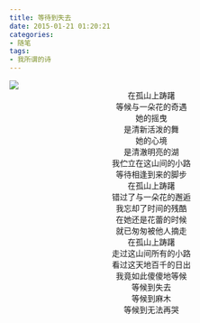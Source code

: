 ```yaml
---
title: 等待到失去
date: 2015-01-21 01:20:21
categories:
- 随笔
tags:
- 我所谓的诗
---
```


<img src="http://middlesummer.qiniudn.com/20150121-wait-alone/wait-alone.jpg" class="img-topic" />
<center>在孤山上踌躇</center>
<center>等候与一朵花的奇遇</center>
<center>她的摇曳</center>
<center>是清新活泼的舞</center>
<center>她的心境</center>
<center>是清澈明亮的湖</center>
<center>我伫立在这山间的小路</center>
<center>等待相逢到来的脚步</center>
<!-- more -->

<center>在孤山上踌躇</center>
<center>错过了与一朵花的邂逅</center>
<center>我忘却了时间的残酷</center>
<center>在她还是花蕾的时候</center>
<center>就已匆匆被他人摘走</center>
<center>在孤山上踌躇</center>
<center>走过这山间所有的小路</center>
<center>看过这天地百千的日出</center>
<center>我竟如此傻傻地等候</center>
<center>等候到失去</center>
<center>等候到麻木</center>
<center>等候到无法再哭</center>
